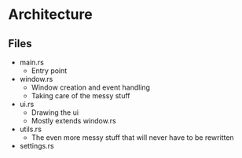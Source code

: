 # Architecture

## Files

- main.rs
    - Entry point
- window.rs
    - Window creation and event handling
    - Taking care of the messy stuff
- ui.rs
    - Drawing the ui
    - Mostly extends window.rs
- utils.rs
	- The even more messy stuff that will never have to be rewritten
- settings.rs


